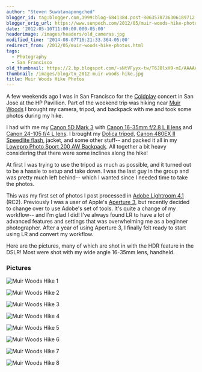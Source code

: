 ```yaml
---
author: "Steven Suwatanapongched"
blogger_id: tag:blogger.com,1999:blog-6841384.post-8063578736306189712
blogger_orig_url: https://www.sunpech.com/2012/05/muir-woods-hike-photos.html
date: '2012-05-10T11:00:00.000-05:00'
headerimage: /images/headers/old_cameras.jpg
modified_time: '2014-08-07T16:21:33.364-05:00'
redirect_from: /2012/05/muir-woods-hike-photos.html
tags:
  - Photography
  - San Francisco
old_thumbnail: https://2.bp.blogspot.com/-sNtVFyyx-tw/T6J0lxH9-mI/AAAAAAABIBY/kgRy6Jq2zvs/s800/20120429-13-47-33.jpg
thumbnail: /images/blog/tn_2012-muir-woods-hike.jpg
title: Muir Woods Hike Photos
---
```


A few weekends ago I was in San Francisco for the [Coldplay](https://www.coldplay.com/) concert in San Jose at the HP Pavillion. Part of the weekend trip was hiking near [Muir Woods](https://www.nps.gov/muwo/index.htm) I brought my camera, tripod, and backpack with me and took some photos during my hike.

I had with me my [Canon 5D Mark 3](https://www.amazon.com/gp/product/B007FGYZFI/ref=as_li_ss_tl?ie=UTF8&amp;tag=sunpech-20&amp;linkCode=as2&amp;camp=1789&amp;creative=390957&amp;creativeASIN=B007FGYZFI) with [Canon 16-35mm f/2.8 L II lens](https://www.amazon.com/gp/product/B000NP46K2/ref=as_li_ss_tl?ie=UTF8&amp;tag=sunpech-20&amp;linkCode=as2&amp;camp=1789&amp;creative=390957&amp;creativeASIN=B000NP46K2) and [Canon 24-105 f/4 L lens](https://www.amazon.com/gp/product/B00513JCA0/ref=as_li_ss_tl?ie=UTF8&amp;tag=sunpech-20&amp;linkCode=as2&amp;camp=1789&amp;creative=390957&amp;creativeASIN=B00513JCA0). I brought my [Dolica tripod](https://www.amazon.com/gp/product/B001D60LG8/ref=as_li_ss_tl?ie=UTF8&amp;tag=sunpech-20&amp;linkCode=as2&amp;camp=1789&amp;creative=390957&amp;creativeASIN=B001D60LG8), [Canon 480EX II Speedlite flash](https://www.amazon.com/gp/product/B001CCAISE/ref=as_li_ss_tl?ie=UTF8&amp;tag=sunpech-20&amp;linkCode=as2&amp;camp=1789&amp;creative=390957&amp;creativeASIN=B001CCAISE), jacket, and some other stuff-- and packed it all in my [Lowepro Photo Sport 200 AW Backpack](https://www.amazon.com/gp/product/B007POB3DC/ref=as_li_ss_tl?ie=UTF8&amp;tag=sunpech-20&amp;linkCode=as2&amp;camp=1789&amp;creative=390957&amp;creativeASIN=B007POB3DC). All together a bit heavy considering that there were some inclines along the hike!

At first I was trying to use the tripod as much as possible, and it turned out to be a hassle to setup and take down. I was the last guy in the group and was pretty much left behind-- which I wanted since I needed time to take the photos.

This was my first set of photos I post processed in [Adobe Lightroom 4.1](https://www.amazon.com/gp/product/B007BG9VLK/ref=as_li_ss_tl?ie=UTF8&amp;tag=sunpech-20&amp;linkCode=as2&amp;camp=1789&amp;creative=390957&amp;creativeASIN=B007BG9VLK) (RC2). Previously I was a user of Apple's [Aperture 3](https://www.apple.com/aperture/), but recently decided to change over to use Adobe's set of tools. It's quite a change of my workflow-- and I'm glad I did! I've always found LR to have a lot of advanced features and settings that was overwhelming me as a beginner photographer. After a year of using Aperture 3, I finally felt ready to start using LR and convert my workflow.

Here are the pictures, many of which are shot in with the HDR feature in the DSLR! Most were shot with my wide angle 16-35mm lens, handheld.

### Pictures

![Muir Woods Hike 1](/images/blog/20120429-13-47-33.jpg)

![Muir Woods Hike 2](/images/blog/20120429-15-32-23.jpg)

![Muir Woods Hike 3](/images/blog/20120429-15-33-32.jpg)

![Muir Woods Hike 4](/images/blog/2012-04-29-162_3_4.jpg)

![Muir Woods Hike 5](/images/blog/20120429-15-45-07.jpg)

![Muir Woods Hike 6](/images/blog/20120429-16-01-25.jpg)

![Muir Woods Hike 7](/images/blog/20120429-16-34-08.jpg)

![Muir Woods Hike 8](/images/blog/20120429-16-34-10.jpg)